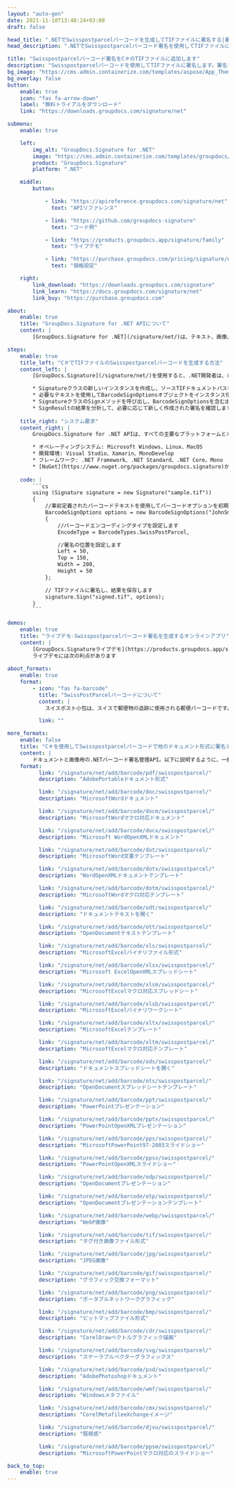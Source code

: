 ```yaml
---
layout: "auto-gen"
date: 2021-11-10T13:40:24+03:00
draft: false

head_title: ".NETでSwisspostparcelバーコードを生成してTIFファイルに署名する|署名文書"
head_description: ".NETでSwisspostparcelバーコード署名を使用してTIFファイルに署名する-人気のあるビジネスドキュメントや画像ファイル形式にバーコードを追加する."

title: "Swisspostparcelバーコード署名をC＃のTIFファイルに追加します"
description: "Swisspostparcelバーコードを使用してTIFファイルに署名します。署名プロパティを操作し、ニーズに合ったドキュメント内で高度な署名オプションを設定します."
bg_image: "https://cms.admin.containerize.com/templates/aspose/App_Themes/V3/images/bg/header1.png"
bg_overlay: false
button:
    enable: true
    icon: "fas fa-arrow-down"
    label: "無料トライアルをダウンロード"
    link: "https://downloads.groupdocs.com/signature/net"

submenu:
    enable: true

    left:
        img_alt: "GroupDocs.Signature for .NET"
        image: "https://cms.admin.containerize.com/templates/groupdocs/images/product-logos/90x90-noborder/groupdocs-signature-net.png"
        product: "GroupDocs.Signature"
        platform: ".NET"

    middle:
        button:

            - link: "https://apireference.groupdocs.com/signature/net"
              text: "APIリファレンス"

            - link: "https://github.com/groupdocs-signature"
              text: "コード例"

            - link: "https://products.groupdocs.app/signature/family"
              text: "ライブデモ"

            - link: "https://purchase.groupdocs.com/pricing/signature/net"
              text: "価格設定"

    right:
        link_download: "https://downloads.groupdocs.com/signature"
        link_learn: "https://docs.groupdocs.com/signature/net"
        link_buy: "https://purchase.groupdocs.com"

about:
    enable: true
    title: "GroupDocs.Signature for .NET APIについて"
    content: |
        [GroupDocs.Signature for .NET](/signature/net/)は、テキスト、画像、バーコード、スタンプ、フォームフィールド、QRコード、メタデータなどのさまざまな署名タイプを使用してデジタルドキュメントに電子署名するネイティブ.NETAPIです。ユーザーは、PDF、Microsoft Word、Excelワークシート、PowerPointプレゼンテーション、Adobe Photoshop、メタファイル、および画像ファイル形式内のデジタル署名を追加、編集、検証、削除、および検索でき、必要に応じて署名プロパティをカスタマイズするための追加サポートがあります。

steps:
    enable: true
    title_left: "C＃でTIFファイルのSwisspostparcelバーコードを生成する方法"
    content_left: |
        [GroupDocs.Signature](/signature/net/)を使用すると、.NET開発者は、いくつかの簡単な手順を実行することで、アプリケーション内のTIFファイルにSwisspostparcelバーコードを簡単に追加できます。

        * Signatureクラスの新しいインスタンスを作成し、ソースTIFドキュメントパスをコンストラクターパラメーターとして渡します。
        * 必要なテキストを使用してBarcodeSignOptionsオブジェクトをインスタンス化し、EncodeTypeプロパティをSwissPostParcelに設定します。
        * SignatureクラスのSignメソッドを呼び出し、BarcodeSignOptionsを含む出力TIFファイル名を渡します。
        * SignResultの結果を分析して、必要に応じて新しく作成された署名を確認します。
        
    title_right: "システム要求"
    content_right: |
        GroupDocs.Signature for .NET APIは、すべての主要なプラットフォームとオペレーティングシステムでサポートされています。以下のコードを実行する前に、システムに次の前提条件がインストールされていることを確認してください。

        * オペレーティングシステム: Microsoft Windows、Linux、MacOS
        * 開発環境: Visual Studio、Xamarin、MonoDevelop
        * フレームワーク: .NET Framework、.NET Standard、.NET Core、Mono
        * [NuGet](https://www.nuget.org/packages/groupdocs.signature)からGroupDocs.Signaturefor.NETの最新バージョンをダウンロードします
        
    code: |
        ```cs
        using (Signature signature = new Signature("sample.tif"))
        {
            //事前定義されたバーコードテキストを使用してバーコードオプションを初期化します
            BarcodeSignOptions options = new BarcodeSignOptions("JohnSmith")
            {
                //バーコードエンコーディングタイプを設定します
                EncodeType = BarcodeTypes.SwissPostParcel,

                //署名の位置を設定します
                Left = 50,
                Top = 150,
                Width = 200,
                Height = 50
            };

            // TIFファイルに署名し、結果を保存します 
            signature.Sign("signed.tif", options);
        }
        ```
        
demos:
    enable: true
    title: "ライブデモ-Swisspostparcelバーコード署名を生成するオンラインアプリ"
    content: |
        [GroupDocs.Signatureライブデモ](https://products.groupdocs.app/signature/family)サイトにアクセスして、SwisspostparcelバーコードをTIFファイルに今すぐ追加してください。  
        ライブデモには次の利点があります
        
about_formats:
    enable: true
    format:
        - icon: "fas fa-barcode"
          title: "SwissPostParcelバーコードについて"
          content: |
            スイスポスト小包は、スイスで郵便物の追跡に使用される郵便バーコードです。

          link: ""

more_formats:
    enable: false
    title: "C＃を使用してSwisspostparcelバーコードで他のドキュメント形式に署名する"
    content: |
        ドキュメントと画像用の.NETバーコード署名管理API。以下に説明するように、一般的なファイル形式のいくつかにバーコード署名を追加します。
    format: 
          link: "/signature/net/add/barcode/pdf/swisspostparcel/"
          description: "AdobePortableドキュメント形式"

          link: "/signature/net/add/barcode/doc/swisspostparcel/"
          description: "MicrosoftWordドキュメント"

          link: "/signature/net/add/barcode/docm/swisspostparcel/"
          description: "MicrosoftWordマクロ対応ドキュメント"

          link: "/signature/net/add/barcode/docx/swisspostparcel/"
          description: "Microsoft WordOpenXMLドキュメント"

          link: "/signature/net/add/barcode/dot/swisspostparcel/"
          description: "MicrosoftWord文書テンプレート"

          link: "/signature/net/add/barcode/dotx/swisspostparcel/"
          description: "WordOpenXMLドキュメントテンプレート"

          link: "/signature/net/add/barcode/dotm/swisspostparcel/"
          description: "MicrosoftWordマクロ対応テンプレート"       

          link: "/signature/net/add/barcode/odt/swisspostparcel/"
          description: "ドキュメントテキストを開く"

          link: "/signature/net/add/barcode/ott/swisspostparcel/"
          description: "OpenDocumentテキストテンプレート"

          link: "/signature/net/add/barcode/xls/swisspostparcel/"
          description: "MicrosoftExcelバイナリファイル形式"

          link: "/signature/net/add/barcode/xlsx/swisspostparcel/"
          description: "Microsoft ExcelOpenXMLスプレッドシート"

          link: "/signature/net/add/barcode/xlsm/swisspostparcel/"
          description: "MicrosoftExcelマクロ対応スプレッドシート"

          link: "/signature/net/add/barcode/xlsb/swisspostparcel/"
          description: "MicrosoftExcelバイナリワークシート"

          link: "/signature/net/add/barcode/xltx/swisspostparcel/"
          description: "MicrosoftExcelテンプレート"

          link: "/signature/net/add/barcode/xltm/swisspostparcel/"
          description: "MicrosoftExcelマクロ対応テンプレート"

          link: "/signature/net/add/barcode/ods/swisspostparcel/"
          description: "ドキュメントスプレッドシートを開く"

          link: "/signature/net/add/barcode/ots/swisspostparcel/"
          description: "OpenDocumentスプレッドシートテンプレート"

          link: "/signature/net/add/barcode/ppt/swisspostparcel/"
          description: "PowerPointプレゼンテーション"

          link: "/signature/net/add/barcode/pptx/swisspostparcel/"
          description: "PowerPointOpenXMLプレゼンテーション"

          link: "/signature/net/add/barcode/pps/swisspostparcel/"
          description: "MicrosoftPowerPoint97-2003スライドショー"

          link: "/signature/net/add/barcode/ppsx/swisspostparcel/"
          description: "PowerPointOpenXMLスライドショー"                              

          link: "/signature/net/add/barcode/odp/swisspostparcel/"
          description: "OpenDocumentプレゼンテーション"

          link: "/signature/net/add/barcode/otp/swisspostparcel/"
          description: "OpenDocumentプレゼンテーションテンプレート"

          link: "/signature/net/add/barcode/webp/swisspostparcel/"
          description: "WebP画像"

          link: "/signature/net/add/barcode/tif/swisspostparcel/"
          description: "タグ付き画像ファイル形式"

          link: "/signature/net/add/barcode/jpg/swisspostparcel/"
          description: "JPEG画像"

          link: "/signature/net/add/barcode/gif/swisspostparcel/"
          description: "グラフィック交換フォーマット"

          link: "/signature/net/add/barcode/png/swisspostparcel/"
          description: "ポータブルネットワークグラフィック"

          link: "/signature/net/add/barcode/bmp/swisspostparcel/"
          description: "ビットマップファイル形式"

          link: "/signature/net/add/barcode/cdr/swisspostparcel/"
          description: "CorelDrawベクトルグラフィック描画"

          link: "/signature/net/add/barcode/svg/swisspostparcel/"
          description: "スケーラブルベクターグラフィックス"

          link: "/signature/net/add/barcode/psd/swisspostparcel/"
          description: "AdobePhotoshopドキュメント"

          link: "/signature/net/add/barcode/wmf/swisspostparcel/"
          description: "Windowsメタファイル"        

          link: "/signature/net/add/barcode/cmx/swisspostparcel/"
          description: "CorelMetafileeXchangeイメージ"

          link: "/signature/net/add/barcode/djvu/swisspostparcel/"
          description: "既視感"

          link: "/signature/net/add/barcode/ppsm/swisspostparcel/"
          description: "MicrosoftPowerPointマクロ対応のスライドショー"

back_to_top:
    enable: true
---
```

